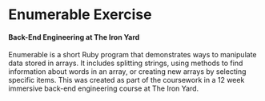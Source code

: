 # Enumerable Exercise
#### Back-End Engineering at The Iron Yard
Enumerable is a short Ruby program that demonstrates ways to manipulate data stored in arrays. It includes splitting strings, using methods to find information about words in an array, or creating new arrays by selecting specific items. This was created as part of the coursework in a 12 week immersive back-end engineering course at The Iron Yard.
